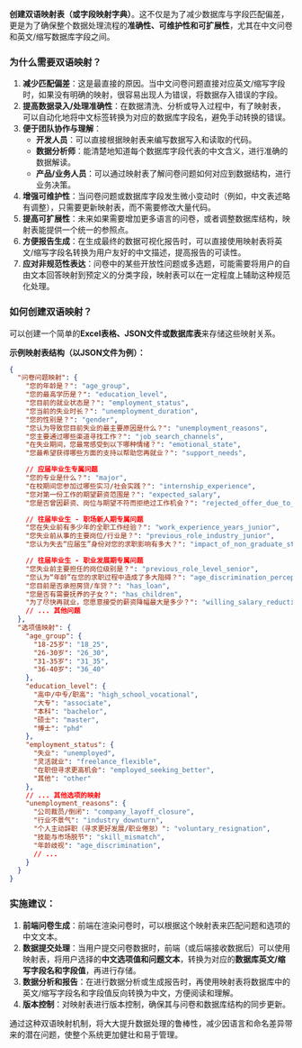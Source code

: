 **创建双语映射表（或字段映射字典）**。这不仅是为了减少数据库与字段匹配偏差，更是为了确保整个数据处理流程的**准确性、可维护性和可扩展性**，尤其在中文问卷和英文/缩写数据库字段之间。

### 为什么需要双语映射？

1.  **减少匹配偏差**：这是最直接的原因。当中文问卷问题直接对应英文/缩写字段时，如果没有明确的映射，很容易出现人为错误，将数据存入错误的字段。
2.  **提高数据录入/处理准确性**：在数据清洗、分析或导入过程中，有了映射表，可以自动化地将中文标签转换为对应的数据库字段名，避免手动转换的错误。
3.  **便于团队协作与理解**：
    *   **开发人员**：可以直接根据映射表来编写数据写入和读取的代码。
    *   **数据分析师**：能清楚地知道每个数据库字段代表的中文含义，进行准确的数据解读。
    *   **产品/业务人员**：可以通过映射表了解问卷问题如何对应到数据结构，进行业务决策。
4.  **增强可维护性**：当问卷问题或数据库字段发生微小变动时（例如，中文表述略有调整），只需要更新映射表，而不需要修改大量代码。
5.  **提高可扩展性**：未来如果需要增加更多语言的问卷，或者调整数据库结构，映射表能提供一个统一的参照点。
6.  **方便报告生成**：在生成最终的数据可视化报告时，可以直接使用映射表将英文/缩写字段名转换为用户友好的中文描述，提高报告的可读性。
7.  **应对非规范性表达**：问卷中的某些开放性问题或多选题，可能需要将用户的自由文本回答映射到预定义的分类字段，映射表可以在一定程度上辅助这种规范化处理。

### 如何创建双语映射？

可以创建一个简单的**Excel表格、JSON文件或数据库表**来存储这些映射关系。

**示例映射表结构（以JSON文件为例）：**

```json
{
  "问卷问题映射": {
    "您的年龄是？": "age_group",
    "您的最高学历是？": "education_level",
    "您目前的就业状态是？": "employment_status",
    "您当前的失业时长？": "unemployment_duration",
    "您的性别是？": "gender",
    "您认为导致您目前失业的最主要原因是什么？": "unemployment_reasons",
    "您主要通过哪些渠道寻找工作？": "job_search_channels",
    "在失业期间，您最常感受到以下哪种情绪？": "emotional_state",
    "您最希望获得哪些方面的支持以帮助您再就业？": "support_needs",

    // 应届毕业生专属问题
    "您的专业是什么？": "major",
    "在校期间您参加过哪些实习/社会实践？": "internship_experience",
    "您对第一份工作的期望薪资范围是？": "expected_salary",
    "您是否曾因薪资、岗位与期望不符而拒绝过工作机会？": "rejected_offer_due_to_discrepancy",

    // 往届毕业生 - 职场新人期专属问题
    "您在失业前有多少年的全职工作经验？": "work_experience_years_junior",
    "您失业前从事的主要岗位/行业是？": "previous_role_industry_junior",
    "您认为失去“应届生”身份对您的求职影响有多大？": "impact_of_non_graduate_status",

    // 往届毕业生 - 职业发展期专属问题
    "您失业前主要担任的岗位级别是？": "previous_role_level_senior",
    "您认为“年龄”在您的求职过程中造成了多大阻碍？": "age_discrimination_perception",
    "您目前是否承担房贷/车贷？": "has_loan",
    "您是否有需要抚养的子女？": "has_children",
    "为了尽快再就业，您愿意接受的薪资降幅最大是多少？": "willing_salary_reduction"
    // ... 其他问题
  },
  "选项值映射": {
    "age_group": {
      "18-25岁": "18_25",
      "26-30岁": "26_30",
      "31-35岁": "31_35",
      "36-40岁": "36_40"
    },
    "education_level": {
      "高中/中专/职高": "high_school_vocational",
      "大专": "associate",
      "本科": "bachelor",
      "硕士": "master",
      "博士": "phd"
    },
    "employment_status": {
      "失业": "unemployed",
      "灵活就业": "freelance_flexible",
      "在职但寻求更高机会": "employed_seeking_better",
      "其他": "other"
    },
    // ... 其他选项的映射
    "unemployment_reasons": {
      "公司裁员/倒闭": "company_layoff_closure",
      "行业不景气": "industry_downturn",
      "个人主动辞职（寻求更好发展/职业倦怠）": "voluntary_resignation",
      "技能与市场脱节": "skill_mismatch",
      "年龄歧视": "age_discrimination",
      // ...
    }
  }
}
```

### 实施建议：

1.  **前端问卷生成**：前端在渲染问卷时，可以根据这个映射表来匹配问题和选项的中文文本。
2.  **数据提交处理**：当用户提交问卷数据时，前端（或后端接收数据后）可以使用映射表，将用户选择的**中文选项值和问题文本**，转换为对应的**数据库英文/缩写字段名和字段值**，再进行存储。
3.  **数据分析和报告**：在进行数据分析或生成报告时，再使用映射表将数据库中的英文/缩写字段名和字段值反向转换为中文，方便阅读和理解。
4.  **版本控制**：对映射表进行版本控制，确保其与问卷和数据库结构的同步更新。

通过这种双语映射机制，将大大提升数据处理的鲁棒性，减少因语言和命名差异带来的潜在问题，使整个系统更加健壮和易于管理。